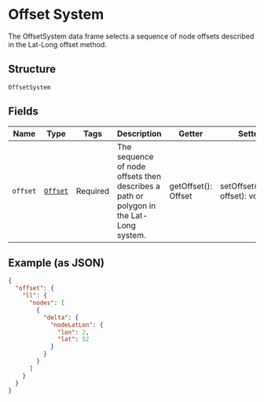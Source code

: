 
# Offset System

The OffsetSystem data frame selects a sequence of node offsets described in the Lat-Long offset method.

## Structure

`OffsetSystem`

## Fields

| Name | Type | Tags | Description | Getter | Setter |
|  --- | --- | --- | --- | --- | --- |
| `offset` | [`Offset`](../../doc/models/offset.md) | Required | The sequence of node offsets then describes a path or polygon in the Lat-Long system. | getOffset(): Offset | setOffset(Offset offset): void |

## Example (as JSON)

```json
{
  "offset": {
    "ll": {
      "nodes": [
        {
          "delta": {
            "nodeLatLon": {
              "lon": 2,
              "lat": 52
            }
          }
        }
      ]
    }
  }
}
```

